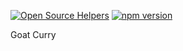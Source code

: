 [![Open Source Helpers](https://www.codetriage.com/tomkiernan120/goat-curry/badges/users.svg)](https://www.codetriage.com/tomkiernan120/goat-curry) [![npm version](https://badge.fury.io/js/goatcurry.svg)](https://badge.fury.io/js/goatcurry)

Goat Curry
